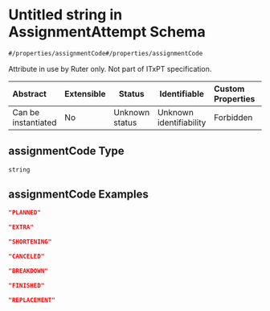 # Untitled string in AssignmentAttempt Schema

```txt
#/properties/assignmentCode#/properties/assignmentCode
```

Attribute in use by Ruter only. Not part of ITxPT specification.


| Abstract            | Extensible | Status         | Identifiable            | Custom Properties | Additional Properties | Access Restrictions | Defined In                                                                                                  |
| :------------------ | ---------- | -------------- | ----------------------- | :---------------- | --------------------- | ------------------- | ----------------------------------------------------------------------------------------------------------- |
| Can be instantiated | No         | Unknown status | Unknown identifiability | Forbidden         | Allowed               | none                | [assignment-attempt.json\*](../../schema/driver-interaction/assignment-attempt.json "open original schema") |

## assignmentCode Type

`string`

## assignmentCode Examples

```json
"PLANNED"
```

```json
"EXTRA"
```

```json
"SHORTENING"
```

```json
"CANCELED"
```

```json
"BREAKDOWN"
```

```json
"FINISHED"
```

```json
"REPLACEMENT"
```
